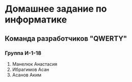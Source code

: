 # Домашнее задание по информатике
## Команда разработчиков "QWERTY"
### Группа И-1-18
1) Манелюк Анастасия
2) Ибрагимов Асан
3) Асанов Аким
